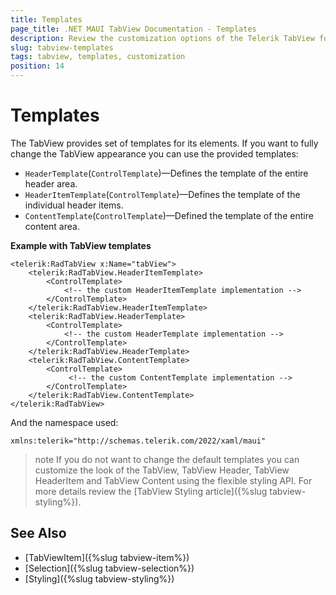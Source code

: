 ```yaml
---
title: Templates
page_title: .NET MAUI TabView Documentation - Templates
description: Review the customization options of the Telerik TabView for .NET MAUI control.
slug: tabview-templates
tags: tabview, templates, customization
position: 14
---
```


# Templates

The TabView provides set of templates for its elements. If you want to fully change the TabView appearance you can use the provided templates: 

* `HeaderTemplate`(`ControlTemplate`)&mdash;Defines the template of the entire header area.
* `HeaderItemTemplate`(`ControlTemplate`)&mdash;Defines the template of the individual header items.
* `ContentTemplate`(`ControlTemplate`)&mdash;Defined the template of the entire content area. 

**Example with TabView templates**

```XAML
<telerik:RadTabView x:Name="tabView">
    <telerik:RadTabView.HeaderItemTemplate>
        <ControlTemplate>
            <!-- the custom HeaderItemTemplate implementation -->
        </ControlTemplate>
    </telerik:RadTabView.HeaderItemTemplate>
    <telerik:RadTabView.HeaderTemplate>
        <ControlTemplate>
            <!-- the custom HeaderTemplate implementation -->
        </ControlTemplate>
    </telerik:RadTabView.HeaderTemplate>
    <telerik:RadTabView.ContentTemplate>
        <ControlTemplate>
             <!-- the custom ContentTemplate implementation -->
        </ControlTemplate>
    </telerik:RadTabView.ContentTemplate>
</telerik:RadTabView>
```

And the namespace used:

 ```XAML
xmlns:telerik="http://schemas.telerik.com/2022/xaml/maui" 
 ```

>note If you do not want to change the default templates you can customize the look of the TabView, TabView Header, TabView HeaderItem and TabView Content using the flexible styling API. For more details review the [TabView Styling article]({%slug tabview-styling%}).

## See Also

- [TabViewItem]({%slug tabview-item%})
- [Selection]({%slug tabview-selection%})
- [Styling]({%slug tabview-styling%})
